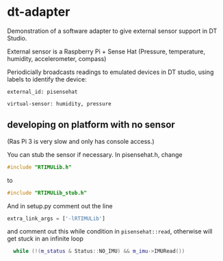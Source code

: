 # dt-adapter

Demonstration of a software adapter to give external sensor support in DT Studio.

External sensor is a Raspberry Pi + Sense Hat (Pressure, temperature, humidity, accelerometer, compass)

Periodicially broadcasts readings to emulated devices in DT studio, using labels to identify the device:

`external_id: pisensehat`

`virtual-sensor: humidity, pressure`


## developing on platform with no sensor

(Ras Pi 3 is very slow and only has console access.) 

You can stub the sensor if necessary. In pisensehat.h, change

```cpp
#include "RTIMULib.h"
```

to

```cpp
#include "RTIMULib_stub.h"
```

And in setup.py comment out the line

```python
extra_link_args = ['-lRTIMULib']
```

and comment out this while condition in `pisensehat::read`, otherwise will get stuck in an infinite loop

```cpp
  while (!(m_status & Status::NO_IMU) && m_imu->IMURead())
```